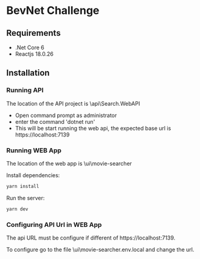 # BevNet Challenge

## Requirements

  - .Net Core 6
  - Reactjs 18.0.26

## Installation

### Running API

The location of the API project is \api\Search.WebAPI

 - Open command prompt as administrator
 - enter the command 'dotnet run'
 - This will be start running the web api, the expected base url is  https://localhost:7139


### Running WEB App

The location of the web app is \ui\movie-searcher

Install dependencies:

```bash
yarn install
```

Run the server:

```bash
yarn dev
```
### Configuring API Url in WEB App

The api URL must be configure if different of https://localhost:7139.

To configure go to the file \ui\movie-searcher.env.local and change the url.
